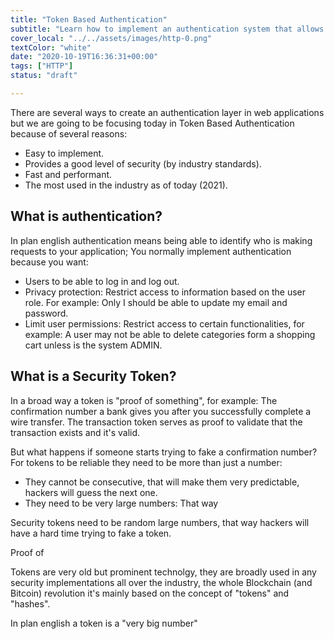 ```yaml
---
title: "Token Based Authentication"
subtitle: "Learn how to implement an authentication system that allows users to log in and log out from your web app and API"
cover_local: "../../assets/images/http-0.png"
textColor: "white"
date: "2020-10-19T16:36:31+00:00"
tags: ["HTTP"]
status: "draft"

---
```


There are several ways to create an authentication layer in web applications but we are going to be focusing today in Token Based Authentication because of several reasons:

- Easy to implement.
- Provides a good level of security (by industry standards).
- Fast and performant.
- The most used in the industry as of today (2021).

## What is authentication?

In plan english authentication means being able to identify who is making requests to your application; You normally implement authentication because you want:

- Users to be able to log in and log out.
- Privacy protection: Restrict access to information based on the user role. For example: Only I should be able to update my email and password.
- Limit user permissions: Restrict access to certain functionalities, for example: A user may not be able to delete categories form a shopping cart unless is the system ADMIN.

## What is a Security Token?

In a broad way a token is "proof of something", for example: The confirmation number a bank gives you after you successfully complete a wire transfer. The transaction token serves as proof to validate that the transaction exists and it's valid.

But what happens if someone starts trying to fake a confirmation number? For tokens to be reliable they need to be more than just a number:

- They cannot be consecutive, that will make them very predictable, hackers will guess the next one.
- They need to be very large numbers: That way 

Security tokens need to be random large numbers, that way hackers will have a hard time trying to fake a token.

Proof of 

Tokens are very old but prominent technolgy, they are broadly used in any security implementations all over the industry, the whole Blockchain (and Bitcoin) revolution it's mainly based on the concept of "tokens" and "hashes".

In plan english a token is a "very big number"
